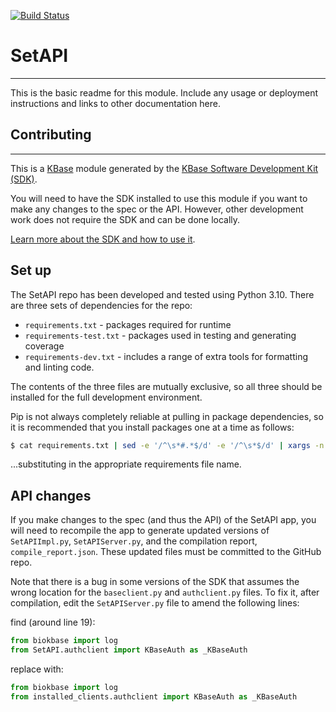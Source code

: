 [![Build Status](https://travis-ci.org/msneddon/SetAPI.svg?branch=master)](https://travis-ci.org/msneddon/SetAPI)

# SetAPI
---

This is the basic readme for this module. Include any usage or deployment instructions and links to other documentation here.


## Contributing
---
This is a [KBase](https://kbase.us) module generated by the [KBase Software Development Kit (SDK)](https://github.com/kbase/kb_sdk).

You will need to have the SDK installed to use this module if you want to make any changes to the spec or the API. However, other development work does not require the SDK and can be done locally.

[Learn more about the SDK and how to use it](https://kbase.github.io/kb_sdk_docs/).

## Set up

The SetAPI repo has been developed and tested using Python 3.10. There are three sets of dependencies for the repo:

* `requirements.txt` - packages required for runtime
* `requirements-test.txt` - packages used in testing and generating coverage
* `requirements-dev.txt` - includes a range of extra tools for formatting and linting code.

The contents of the three files are mutually exclusive, so all three should be installed for the full development environment.

Pip is not always completely reliable at pulling in package dependencies, so it is recommended that you install packages one at a time as follows:

```bash
$ cat requirements.txt | sed -e '/^\s*#.*$/d' -e '/^\s*$/d' | xargs -n 1 pip install
```

...substituting in the appropriate requirements file name.

## API changes

If you make changes to the spec (and thus the API) of the SetAPI app, you will need to recompile the app to generate updated versions of `SetAPIImpl.py`, `SetAPIServer.py`, and the compilation report, `compile_report.json`. These updated files must be committed to the GitHub repo.

Note that there is a bug in some versions of the SDK that assumes the wrong location for the `baseclient.py` and `authclient.py` files. To fix it, after compilation, edit the `SetAPIServer.py` file to amend the following lines:

find (around line 19):
```py
from biokbase import log
from SetAPI.authclient import KBaseAuth as _KBaseAuth
```

replace with:
```py
from biokbase import log
from installed_clients.authclient import KBaseAuth as _KBaseAuth
```
